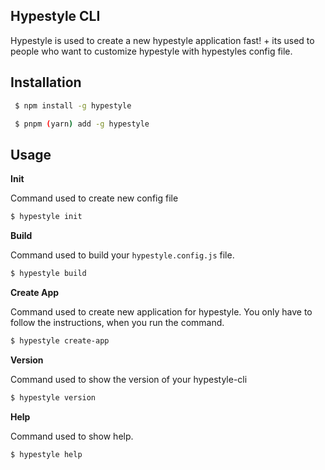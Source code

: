 ## Hypestyle CLI

Hypestyle is used to create a new hypestyle application fast! + its used to people who want to customize hypestyle with hypestyles config file.

## Installation

```bash
 $ npm install -g hypestyle
```

```bash
 $ pnpm (yarn) add -g hypestyle
```

## Usage

<b>Init</b>

Command used to create new config file

```bash
$ hypestyle init
```

<b>Build</b>

Command used to build your <code>hypestyle.config.js</code> file.

```bash
$ hypestyle build
```

<b>Create App</b>

Command used to create new application for hypestyle. You only have to follow the instructions, when you run the command.

```bash
$ hypestyle create-app
```

<b>Version</b>

Command used to show the version of your hypestyle-cli

```bash
$ hypestyle version
```

<b>Help</b>

Command used to show help.

```bash
$ hypestyle help
```
